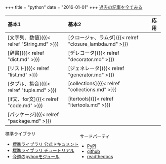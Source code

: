 +++
title = "python"
date = "2016-01-01"
+++
[過去の記事を全てみる](/tags/python/)

基本1                                  | 基本2| 応用
:----------------------------------- | :----------------------------------------------| :----------------------------------------------
[文字列、数値]({{< relref "String.md" >}}) | [クロージャ、ラムダ]({{< relref "closure_lambda.md" >}}) |
[辞書]({{< relref "dict.md" >}})       | [デレコータ]({{< relref "decorator.md" >}}) |
[リスト]({{< relref "list.md" >}})      | [ジェネレータ]({{< relref "generator.md" >}}) |
[タプル、集合]({{< relref "tuple.md" >}})  | [collections]({{< relref "collections.md" >}})|
[if文、for文]({{< relref "code.md" >}}) | [itertools]({{< relref "itertools.md" >}})|
[パッケージ]({{< relref "package.md" >}}) | |

<div style="display:inline-block">
標準ライブラリ
  <ul>
    <li><a href="https://docs.python.org/3/library/">標準ライブラリ 公式ドキュメント</a></li>
    <li><a href="https://docs.python.org/3.3/tutorial/index.html">標準ライブラリ チュートリアル</a></li>
    <li><a href="https://doughellmann.com/blog/the-python-standard-library-by-example/">今週のpyhonモジュール</a></li>
  </ul>
</div>

<div style="display:inline-block">
サードパーティ
  <ul>
    <li><a href="https://pypi.python.org/pypi">PyPI</a></li>
    <li><a href="https://github.com/Python">github</a></li>
    <li><a href="https://readthedocs.org">readthedocs</a></li>
  </ul>
</div>
